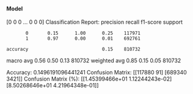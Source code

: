 #### Model
[0 0 0 ... 0 0 0]
Classification Report:
              precision    recall  f1-score   support

           0       0.15      1.00      0.25    117971
           1       0.97      0.00      0.01    692761

    accuracy                           0.15    810732
   macro avg       0.56      0.50      0.13    810732
weighted avg       0.85      0.15      0.05    810732

Accuracy: 0.1496191096441241
Confusion Matrix:
[[117880     91]
 [689340   3421]]
Confusion Matrix (%):
[[1.45399466e+01 1.12244243e-02]
 [8.50268646e+01 4.21964348e-01]]
